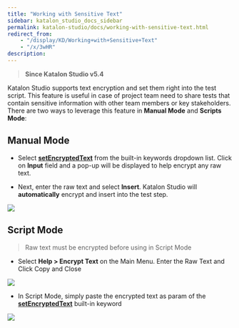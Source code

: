 ```yaml
---
title: "Working with Sensitive Text" 
sidebar: katalon_studio_docs_sidebar
permalink: katalon-studio/docs/working-with-sensitive-text.html 
redirect_from:
    - "/display/KD/Working+with+Sensitive+Text"
    - "/x/3wHR"
description: 
---
```

> **Since Katalon Studio v5.4**

Katalon Studio supports text encryption and set them right into the test script. This feature is useful in case of project team need to share tests that contain sensitive information with other team members or key stakeholders. There are two ways to leverage this feature in **Manual Mode** and **Scripts Mode**:

Manual Mode
-----------

*   Select [**setEncryptedText**](/display/KD/%5BWebUI%5D+Set+Encrypted+Text) from the built-in keywords dropdown list. Click on **Input** field and a pop-up will be displayed to help encrypt any raw text.  
      
    
*   Next, enter the raw text and select **Insert**. Katalon Studio will **automatically** encrypt and insert into the test step. 

![](../../images/katalon-studio/docs/working-with-sensitive-text/image2018-3-26-173A513A4.png)

Script Mode
-----------

> Raw text must be encrypted before using in Script Mode

*   Select **Help > Encrypt Text** on the Main Menu. Enter the Raw Text and Click Copy and Close

![](../../images/katalon-studio/docs/working-with-sensitive-text/image2018-3-26-173A523A37.png)

*   In Script Mode, simply paste the encrypted text as param of the **[setEncryptedText](/display/KD/%5BWebUI%5D+Set+Encrypted+Text)** built-in keyword

![](../../images/katalon-studio/docs/working-with-sensitive-text/image2018-4-2-143A553A30.png)